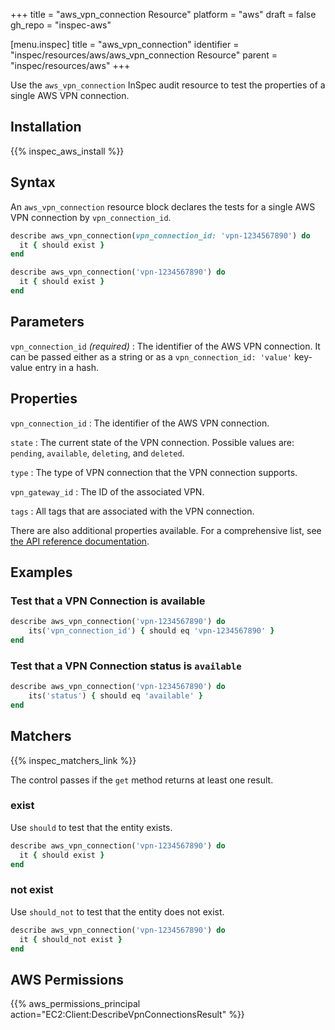 +++
title = "aws_vpn_connection Resource"
platform = "aws"
draft = false
gh_repo = "inspec-aws"

[menu.inspec]
title = "aws_vpn_connection"
identifier = "inspec/resources/aws/aws_vpn_connection Resource"
parent = "inspec/resources/aws"
+++

Use the `aws_vpn_connection` InSpec audit resource to test the properties of a single AWS VPN connection.

## Installation

{{% inspec_aws_install %}}

## Syntax

An `aws_vpn_connection` resource block declares the tests for a single AWS VPN connection by `vpn_connection_id`.

```ruby
describe aws_vpn_connection(vpn_connection_id: 'vpn-1234567890') do
  it { should exist }
end
```

```ruby
describe aws_vpn_connection('vpn-1234567890') do
  it { should exist }
end
```

## Parameters

`vpn_connection_id` _(required)_
: The identifier of the AWS VPN connection. It can be passed either as a string or as a `vpn_connection_id: 'value'` key-value entry in a hash.

## Properties

`vpn_connection_id`
: The identifier of the AWS VPN connection.

`state`
: The current state of the VPN connection. Possible values are: `pending`, `available`, `deleting`, and `deleted`.

`type`
: The type of VPN connection that the VPN connection supports.

`vpn_gateway_id`
: The ID of the associated VPN.

`tags`
: All tags that are associated with the VPN connection.

There are also additional properties available. For a comprehensive list, see [the API reference documentation](https://docs.aws.amazon.com/sdk-for-ruby/v3/api/Aws/EC2/Types/VpnConnection.html).

## Examples

### Test that a VPN Connection is available

```ruby
describe aws_vpn_connection('vpn-1234567890') do
    its('vpn_connection_id') { should eq 'vpn-1234567890' }
end
```

### Test that a VPN Connection status is `available`

```ruby
describe aws_vpn_connection('vpn-1234567890') do
    its('status') { should eq 'available' }
end
```

## Matchers

{{% inspec_matchers_link %}}

The control passes if the `get` method returns at least one result.

### exist

Use `should` to test that the entity exists.

```ruby
describe aws_vpn_connection('vpn-1234567890') do
  it { should exist }
end
```

### not exist

Use `should_not` to test that the entity does not exist.

```ruby
describe aws_vpn_connection('vpn-1234567890') do
  it { should_not exist }
end
```

## AWS Permissions

{{% aws_permissions_principal action="EC2:Client:DescribeVpnConnectionsResult" %}}
